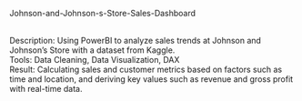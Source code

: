 Johnson-and-Johnson-s-Store-Sales-Dashboard

<br> Description: Using PowerBI to analyze sales trends at Johnson and Johnson’s Store with a dataset from Kaggle.
<br> Tools: Data Cleaning, Data Visualization, DAX
<br> Result: Calculating sales and customer metrics based on factors such as time and location, and deriving key values such as revenue and gross profit with real-time data.
